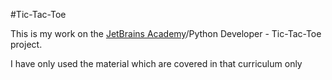 #Tic-Tac-Toe

This is my work on the [JetBrains Academy](https://hyperskill.org/)/Python Developer - Tic-Tac-Toe project.

I have only used the material which are covered in that curriculum only
